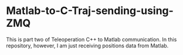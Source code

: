 # Matlab-to-C-Traj-sending-using-ZMQ
This is part two of Teleoperation C++ to Matlab communication. In this repository, however, I am just receiving positions data from Matlab.
